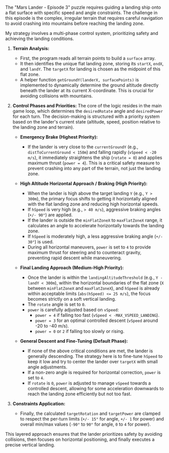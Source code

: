 The "Mars Lander - Episode 3" puzzle requires guiding a landing ship onto a flat surface with specific speed and angle constraints. The challenge in this episode is the complex, irregular terrain that requires careful navigation to avoid crashing into mountains before reaching the landing zone.

My strategy involves a multi-phase control system, prioritizing safety and achieving the landing conditions.

1.  **Terrain Analysis:**
    *   First, the program reads all terrain points to build a `surface` array.
    *   It then identifies the unique flat landing zone, storing its `startX`, `endX`, and `landY`. The `targetX` for landing is chosen as the midpoint of this flat zone.
    *   A helper function `getGroundY(landerX, surfacePoints)` is implemented to dynamically determine the ground altitude directly beneath the lander at its current X-coordinate. This is crucial for avoiding collisions with mountains.

2.  **Control Phases and Priorities:**
    The core of the logic resides in the main game loop, which determines the `desiredRotate` angle and `desiredPower` for each turn. The decision-making is structured with a priority system based on the lander's current state (altitude, speed, position relative to the landing zone and terrain).

    *   **Emergency Brake (Highest Priority):**
        *   If the lander is very close to the `currentGroundY` (e.g., `distToCurrentGround < 150m`) and falling rapidly (`vSpeed < -20 m/s`), it immediately straightens the ship (`rotate = 0`) and applies maximum thrust (`power = 4`). This is a critical safety measure to prevent crashing into any part of the terrain, not just the landing zone.

    *   **High Altitude Horizontal Approach / Braking (High Priority):**
        *   When the lander is high above the target landing `Y` (e.g., `Y > 300m`), the primary focus shifts to getting it horizontally aligned with the flat landing zone and reducing high horizontal speeds.
        *   If `hSpeed` is very high (e.g., `> 40 m/s`), aggressive braking angles (`+/- 90°`) are applied.
        *   If the lander is outside the `minFlatZoneX` to `maxFlatZoneX` range, it calculates an angle to accelerate horizontally towards the landing zone.
        *   If `hSpeed` is moderately high, a less aggressive braking angle (`+/- 30°`) is used.
        *   During all horizontal maneuvers, `power` is set to `4` to provide maximum thrust for steering and to counteract gravity, preventing rapid descent while maneuvering.

    *   **Final Landing Approach (Medium-High Priority):**
        *   Once the lander is within the `landingAltitudeThreshold` (e.g., `Y - landY < 300m`), within the horizontal boundaries of the flat zone (`X` between `minFlatZoneX` and `maxFlatZoneX`), and `hSpeed` is already within acceptable limits (`abs(hSpeed) <= 25 m/s`), the focus becomes strictly on a soft vertical landing.
        *   The `rotate` angle is set to `0`.
        *   `power` is carefully adjusted based on `vSpeed`:
            *   `power = 4` if falling too fast (`vSpeed < -MAX_VSPEED_LANDING`).
            *   `power = 3` for an optimal controlled descent (`vSpeed` around -20 to -40 m/s).
            *   `power = 0` or `2` if falling too slowly or rising.

    *   **General Descent and Fine-Tuning (Default Phase):**
        *   If none of the above critical conditions are met, the lander is generally descending. The strategy here is to fine-tune `hSpeed` to keep it low and try to center the lander over `targetX` with small angle adjustments.
        *   If a non-zero angle is required for horizontal correction, `power` is set to `4`.
        *   If `rotate` is `0`, `power` is adjusted to manage `vSpeed` towards a controlled descent, allowing for some acceleration downwards to reach the landing zone efficiently but not too fast.

3.  **Constraints Application:**
    *   Finally, the calculated `targetRotation` and `targetPower` are clamped to respect the per-turn limits (`+/- 15°` for angle, `+/- 1` for power) and overall min/max values (`-90°` to `90°` for angle, `0` to `4` for power).

This layered approach ensures that the lander prioritizes safety by avoiding collisions, then focuses on horizontal positioning, and finally executes a precise vertical landing.